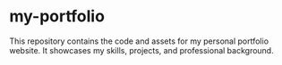# my-portfolio
This repository contains the code and assets for my personal portfolio website. It showcases my skills, projects, and professional background.
